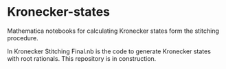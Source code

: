 # Kronecker-states
Mathematica notebooks for calculating Kronecker states form the stitching procedure.

In Kronecker Stitching Final.nb is the code to generate Kronecker states with root rationals.
This repository is in construction.
